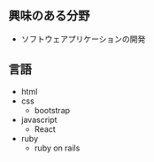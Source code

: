 ## 興味のある分野
- ソフトウェアプリケーションの開発

## 言語
- html
- css
   - bootstrap
- javascript
   - React
- ruby
   - ruby on rails

